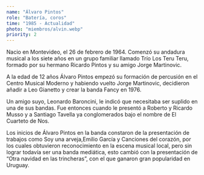 ```yaml
---
name: "Álvaro Pintos"
role: "Batería, coros"
time: "1985 - Actualidad"
photo: "miembros/alvin.webp"
priority: 2
---
```


Nacio en Montevideo, el 26 de febrero de 1964. Comenzó su andadura musical a los siete años en un grupo familiar llamado Trío Los Teru Teru, formado por su hermano Ricardo Pintos y su amigo Jorge Martinovic.

A la edad de 12 años Álvaro Pintos empezó su formación de percusión en el Centro Musical Moderno y habiendo vuelto Jorge Martinovic, decidieron añadir a Leo Gianetto y crear la banda Fancy en 1976.

Un amigo suyo, Leonardo Baroncini, le indicó que necesitaba ser suplido en una de sus bandas. Fue entonces cuando le presentó a Roberto y Ricardo Musso y a Santiago Tavella ya conglomerados bajo el nombre de El Cuarteto de Nos.

Los inicios de Álvaro Pintos en la banda constaron de la presentación de trabajos como Soy una arveja,Emilio García y Canciones del corazón, por los cuales obtuvieron reconocimiento en la escena musical local, pero sin lograr todavía ser una banda mediática, esto cambió con la presentación de “Otra navidad en las trincheras”, con el que ganaron gran popularidad en Uruguay.
